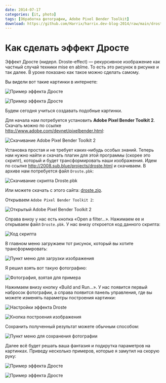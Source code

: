 ```yaml
---
date: 2014-07-17
categories: [it, photo]
tags: [Обработка фотографии, Adobe Pixel Bender Toolkit]
download: https://github.com/Harrix/harrix.dev-blog-2014/raw/main/droste-effect/files/droste.zip
---
```


# Как сделать эффект Дросте

Эффект Дросте (нидерл. Droste-effect) — рекурсивное изображение как частный случай техники mise en abîme. То есть это рисунок в рисунке и так далее. В уроке показано как такое можно сделать самому.

Вы видели вот такие картинки в интернете:

![Пример эффекта Дросте](img/example_01.jpg)

![Пример эффекта Дросте](img/example_02.jpg)

Будем сегодня учиться создавать подобные картинки.

Для начала нам потребуется установить **Adobe Pixel Bender Toolkit 2**. Скачать можно по ссылке <http://www.adobe.com/devnet/pixelbender.html>:

![Скачивание Adobe Pixel Bender Toolkit 2](img/download_01.png)

Установка простая и не требует каких-нибудь особых знаний. Теперь нам нужно найти и скачать плагин для этой программы (скорее это скрипт), который и будет трансформировать наши изображения. Идем по ссылке <http://2008.sub.blue/projects/droste.html> и скачиваем. В архиве нам потребуется файл `Droste.pbk`:

![Скачивание скрипта Droste.pbk](img/download_02.png)

Или можете скачать с этого сайта: [droste.zip](files/droste.zip).

Открываем `Adobe Pixel Bender Toolkit 2`:

![Открытый Adobe Pixel Bender Toolkit 2](img/droste_01.png)

Справа внизу у нас есть кнопка «Open a filter…». Нажимаем ее и открываем файл `Droste.pbk`. У нас внизу откроется код данного скрипта:

![Код скрипта](img/droste_02.png)

В главном меню загружаем тот рисунок, который вы хотите трансформировать:

![Пункт меню для загрузки изображения](img/droste_03.png)

Я решил взять вот такую фотографию:

![Фотография, взятая для примера](img/for-example.jpg)

Нажимаем внизу кнопку «Build and Run…». У нас появится первый набросок фотографии, а справа появится панель управления, где вы можете изменять параметры построения картинки:

![Настройки эффекта Droste](img/droste_04.png)

![Кнопка построения изображения](img/droste_05.png)

Сохранить полученный результат можете обычным способом:

![Пункт меню для сохранения фотографии](img/droste_06.png)

Далее всё будет решать ваша фантазия и подкрутка параметров на картинках. Приведу несколько примеров, которые я замутил на скорую руку:

![Пример эффекта Дросте](img/example_03.jpg)

![Пример эффекта Дросте](img/example_04.jpg)
